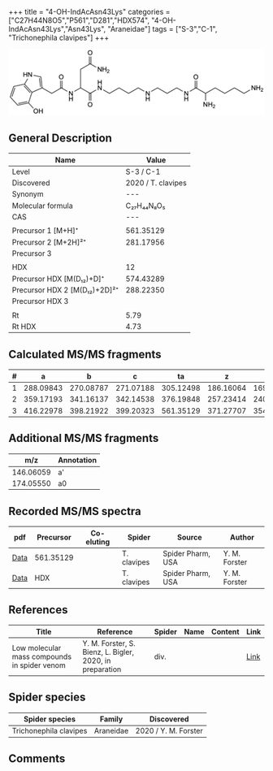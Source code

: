 +++
title = "4-OH-IndAcAsn43Lys"
categories = ["C27H44N8O5","P561","D281","HDX574",
"4-OH-IndAcAsn43Lys","Asn43Lys",
"Araneidae"]
tags = ["S-3","C-1",
"Trichonephila clavipes"]
+++

![](/img/4-OH-IndAcAsn43Lys.png)

## General Description

| Name                       | Value              |
|----------------------------|--------------------|
| Level                      | S-3 / C-1          |
| Discovered                 | 2020 / T. clavipes |
| Synonym                    | ---                |
| Molecular formula          | C₂₇H₄₄N₈O₅                   |
| CAS                        | ---                |
|                            |                    |
| Precursor 1 [M+H]⁺         | 561.35129                   |
| Precursor 2 [M+2H]²⁺       | 281.17956                   |
| Precursor 3                |                    |
|                            |                    |
| HDX                        | 12                   |
| Precursor HDX   [M(D₁₂)+D]⁺   | 574.43289                   |
| Precursor HDX 2 [M(D₁₂)+2D]²⁺ | 288.22350                   |
| Precursor HDX 3            |                    |
|                            |                    |
| Rt                         | 5.79                   |
| Rt HDX                     | 4.73                   |

## Calculated MS/MS fragments

| # | a         | b         | c         | ta        | z         | y         | tz        |
|---|-----------|-----------|-----------|-----------|-----------|-----------|-----------|
| 1 | 288.09843 | 270.08787 | 271.07188 | 305.12498 | 186.16064 | 169.13409 | 203.18719 |
| 2 | 359.17193 | 341.16137 | 342.14538 | 376.19848 | 257.23414 | 240.20759 | 274.26069 |
| 3 | 416.22978 | 398.21922 | 399.20323 | 561.35129 | 371.27707 | 354.25052 | 388.30362 |

## Additional MS/MS fragments

| m/z | Annotation |
|-----|------------|
| 146.06059    | a'   |
| 174.05550    | a0   |

## Recorded MS/MS spectra

| pdf                                             | Precursor | Co-eluting | Spider      | Source                       | Author        |
|-------------------------------------------------|-----------|------------|-------------|------------------------------|---------------|
| [Data](/pdf/N-clavipes/561_4-OH-IndAcAsn43Lys_Nc.pdf) | 561.35129 |           | T. clavipes | Spider Pharm, USA | Y. M. Forster |
| [Data](/pdf/N-clavipes/561_4-OH-IndAcAsn43Lys_Nc_HDX.pdf) | HDX |           | T. clavipes | Spider Pharm, USA | Y. M. Forster |


## References

| Title | Reference | Spider | Name | Content | Link |
|-------|-----------|--------|------|---------|------|
| Low molecular mass compounds in spider venom      | Y. M. Forster, S. Bienz, L. Bigler, 2020, in preparation          | div.       |   |   | [Link](unknown) |

## Spider species

| Spider species     | Family     | Discovered           |
|--------------------|------------|----------------------|
| Trichonephila clavipes | Araneidae | 2020 / Y. M. Forster |


## Comments